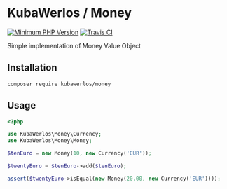 KubaWerlos / Money
==================

[![Minimum PHP Version](https://img.shields.io/badge/php-%3E%3D%205.5-8892BF.svg)](https://php.net/)
[![Travis CI](https://travis-ci.org/kubawerlos/money.svg?branch=master)](https://travis-ci.org/kubawerlos/money)

Simple implementation of Money Value Object

Installation
------------

    composer require kubawerlos/money


Usage
-----

```php
<?php

use KubaWerlos\Money\Currency;
use KubaWerlos\Money\Money;

$tenEuro = new Money(10, new Currency('EUR'));

$twentyEuro = $tenEuro->add($tenEuro);

assert($twentyEuro->isEqual(new Money(20.00, new Currency('EUR'))));
```
